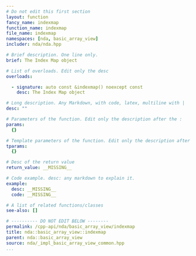 ```yaml
---
# Do not edit this first section
layout: function
fancy_name: indexmap
function_name: indexmap
file_name: indexmap
namespaces: [nda, basic_array_view]
includer: nda/nda.hpp

# Brief description. One line only.
brief: The Index Map object

# List of overloads. Edit only the desc
overloads:

  - signature: auto const &indexmap() noexcept const
    desc: The Index Map object

# Long description. Any Markdown, with code, latex, multiline with |
desc: ""

# Parameters of the function. Edit only the description after the :
params:
  {}

# Template parameters of the function. Edit only the description after the :
tparams:
  {}

# Desc of the return value
return_value: __MISSING__

# Code example. desc: any markdown to explain it.
example:
  desc: __MISSING__
  code: __MISSING__

# A list of related functions/classes
see-also: []

# ---------- DO NOT EDIT BELOW --------
permalink: /cpp-api/nda/basic_array_view/indexmap
title: nda::basic_array_view::indexmap
parent: nda::basic_array_view
source: nda/_impl_basic_array_view_common.hpp
...
```


